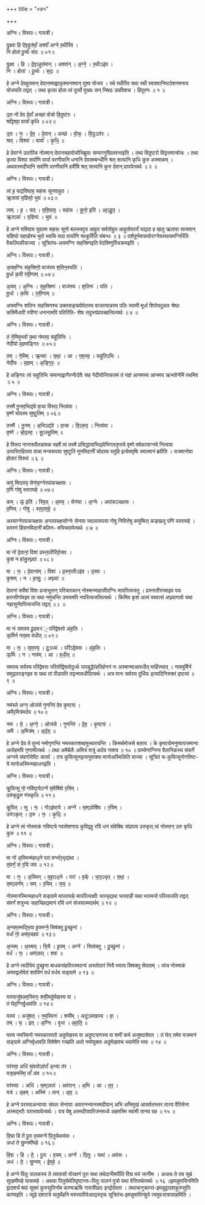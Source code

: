 +++
title = "०७५"

+++


अग्निः। विरूपः। गायत्री।

यु॒क्ष्वा हि दे॑व॒हूत॑माँ॒ अश्वाँ॑ अग्ने र॒थीरि॑व ।  
नि होता॑ पू॒र्व्यः स॑दः ॥ ०१॥

यु॒क्ष्व । हि । दे॒व॒ऽहूत॑मान् । अश्वा॑न् । अ॒ग्ने॒ । र॒थीःऽइ॑व ।  
नि । होता॑ । पू॒र्व्यः । स॒दः॒ ॥

हे अग्ने देवहूतमान् देवानामाह्वातृतमानश्वान् युश्व योजय । रथे रथीरिव यथा रथी स्वाश्वानिष्टदेशगमनाय योजयति तद्वत् । तथा कृत्वा होता त्वं पूर्व्यो मुख्यः सन् निषदः उपविशच । हिपूरणः ॥ १ ॥

अग्निः। विरूपः। गायत्री।

उ॒त नो॑ देव दे॒वाँ अच्छा॑ वोचो वि॒दुष्ट॑रः ।  
श्रद्विश्वा॒ वार्या॑ कृधि ॥ ०२॥

उ॒त । नः॒ । दे॒व॒ । दे॒वान् । अच्छ॑ । वो॒चः॒ । वि॒दुःऽत॑रः ।  
श्रत् । विश्वा॑ । वार्या॑ । कृ॒धि॒ ॥

हे देवाग्ने उतापिच नोस्मान् देवानच्छावोचोभिब्रूयाः सम्यगनुष्ठितवन्तइति । तथा विदुष्टरो विद्वत्तमान्वोचः । तथा कृत्वा विश्वा सर्वाणि वार्या वरणीयानि धनानि देवसम्बन्धीनि श्रत् सत्यानि कृधि कुरु अस्माकम् । अथवास्मदीयानि सर्वाणि वरणीयानि हवींषि श्रत् सत्यानि कुरु देवान् प्रापयेत्यर्थः ॥ २ ॥

अग्निः। विरूपः। गायत्री।

त्वं ह॒ यद्य॑विष्ठ्य॒ सह॑सः सूनवाहुत ।  
ऋ॒तावा॑ य॒ज्ञियो॒ भुवः॑ ॥ ०३॥

त्वम् । ह॒ । यत् । य॒वि॒ष्ठ्य॒ । सह॑सः । सू॒नो॒ इति॑ । आ॒ऽहु॒त॒ ।  
ऋ॒तऽवा॑ । य॒ज्ञियः॑ । भुवः॑ ॥

हे अग्ने यविष्ठ्य युवतम सहसः सूनो बलस्यपुत्र आहुत सर्वतोहुत आहुतोवात्वँ यद्यदा ह खलु ऋतावा सत्यवान् यज्ञियो यज्ञार्हश्च भुवो भवसि सदा वार्याणि श्रत्कुर्विति संबन्धः ॥ ३ ॥ दर्शपूर्णमासयोराग्नेयस्यायमग्निरिति वैकल्पिकीयाज्या । सूत्रितंच-अयमग्निः सहस्रिणइति वेदंविष्णुर्विचक्रमइति ।

अग्निः। विरूपः। गायत्री।

अ॒यम॒ग्निः स॑ह॒स्रिणो॒ वाज॑स्य श॒तिन॒स्पतिः॑ ।  
मू॒र्धा क॒वी र॑यी॒णाम् ॥ ०४॥

अ॒यम् । अ॒ग्निः । स॒ह॒स्रिणः॑ । वाज॑स्य । श॒तिनः॑ । पतिः॑ ।  
मू॒र्धा । क॒विः । र॒यी॒णाम् ॥

अयमग्निः शतिनः सहस्रिणश्च उक्तसङ्ख्योपेतस्य वाजस्यान्नस्य पतिः स्वामी मूर्धा शिरोवदुन्नतः श्रेष्ठः कविर्मेधावी रयीणां धनानामपि पतिरिति- शेषः तदुभयंप्रयच्छत्वित्यर्थः ॥ ४ ॥

अग्निः। विरूपः। गायत्री।

तं ने॒मिमृ॒भवो॑ य॒था न॑मस्व॒ सहू॑तिभिः ।  
नेदी॑यो य॒ज्ञम॑ङ्गिरः ॥ ०५॥

तम् । ने॒मिम् । ऋ॒भवः॑ । य॒था॒ । आ । न॒म॒स्व॒ । सहू॑तिऽभिः ।  
नेदी॑यः । य॒ज्ञम् । अ॒ङ्गि॒रः॒ ॥

हे अङ्गिरः त्वं सहूतिभिः समानाह्वानैरन्यैःदेवैः सह नेदीयोन्तिकतमं तं यज्ञं आनमस्व आनमय ऋभवोनेमिं रथमिव ॥ ५ ॥

अग्निः। विरूपः। गायत्री।

तस्मै॑ नू॒नम॒भिद्य॑वे वा॒चा वि॑रूप॒ नित्य॑या ।  
वृष्णे॑ चोदस्व सुष्टु॒तिम् ॥ ०६॥

तस्मै॑ । नू॒नम् । अ॒भिऽद्य॑वे । वा॒चा । वि॒ऽरू॒प॒ । नित्य॑या ।  
वृष्णे॑ । चो॒द॒स्व॒ । सु॒ऽस्तु॒तिम् ॥

हे विरूप नानारूपैतन्नामक महर्षे त्वं तस्मै प्रसिद्धायाभिद्यवेभिगततृप्तये वृष्णे वर्षकायाग्नये नित्यया उत्पत्तिरहितया वाचा मन्त्ररूपया सुष्टुतिं नूनमिदानीं चोदस्व स्तुहि इत्येवमृषिः स्वात्मानं ब्रवीति । यजमानोवा होतारं विरूपं ॥ ६ ॥

अग्निः। विरूपः। गायत्री।

कमु॑ ष्विदस्य॒ सेन॑या॒ग्नेरपा॑कचक्षसः ।  
प॒णिं गोषु॑ स्तरामहे ॥ ०७॥

कम् । ऊं॒ इति॑ । स्वि॒त् । अ॒स्य॒ । सेन॑या । अ॒ग्नेः । अपा॑कऽचक्षसः ।  
प॒णिम् । गोषु॑ । स्त॒रा॒म॒हे॒ ॥

अस्याग्नेरपाकचक्षसः अनल्पचक्षसोग्नेः सेनया ज्वालारूपया गोषु निवित्तेषु कमुष्वित् कङ्खलु पणिं स्तरामहे । स्तरणं हिंसनमिदानीं बलिन- मभिभवामेत्यर्थः ॥ ७ ॥

अग्निः। विरूपः। गायत्री।

मा नो॑ दे॒वानां॒ विशः॑ प्रस्ना॒तीरि॑वो॒स्राः ।  
कृ॒शं न हा॑सु॒रघ्न्याः॑ ॥ ०८॥

मा । नः॒ । दे॒वाना॑म् । विशः॑ । प्र॒स्ना॒तीःऽइ॑व । उ॒स्राः ।  
कृ॒शम् । न । हा॒सुः॒ । अघ्न्याः॑ ॥

देवानां सर्वेषां विशः प्रजाभूतान् परिचारकान् नोस्मान्माहासीदग्निः मापरित्यजतु । प्रस्नातीरुस्राइव पयः क्षरन्तीर्गावइव ता यथा नमुंचन्ति उभयमपि नपरित्यजत्वित्यर्थः । किमिव कृशं अल्पं स्ववत्सं अघ्न्यागावो यथा नहासुर्नपरित्यजन्ति तद्वत् ॥ ८ ॥

अग्निः। विरूपः। गायत्री।

मा नः॑ समस्य दू॒ढ्य१॑ः॒ परि॑द्वेषसो अंह॒तिः ।  
ऊ॒र्मिर्न नाव॒मा व॑धीत् ॥ ०९॥

मा । नः॒ । स॒म॒स्य॒ । दुः॒ऽध्यः॑ । परि॑ऽद्वेषसः । अं॒ह॒तिः ।  
ऊ॒र्मिः । न । नाव॑म् । आ । व॒धी॒त् ॥

समस्य सर्वस्य परिद्वेषसः परितोद्विषतोदुर्ध्यः पापबुद्धेरंहतिर्हननं नः अस्मान्माआवधीत् माहिंस्यात् । नावमूर्मिर्न समुद्रतरङ्गइव स यथा तां पीडयति तद्वन्मावधीदित्यर्थः । अत्र मानः सर्वस्य दुर्धियः इत्यादिनिरुक्तं द्रष्टव्यं ॥ ९ ॥

अग्निः। विरूपः। गायत्री।

नम॑स्ते अग्न॒ ओज॑से गृ॒णन्ति॑ देव कृ॒ष्टयः॑ ।  
अमै॑र॒मित्र॑मर्दय ॥ १०॥

नमः॑ । ते॒ । अ॒ग्ने॒ । ओज॑से । गृ॒णन्ति॑ । दे॒व॒ । कृ॒ष्टयः॑ ।  
अमैः॑ । अ॒मित्र॑म् । अ॒र्द॒य॒ ॥

हे अग्ने देव ते तुभ्यं नमोगृणन्ति नमस्कारशब्दमुच्चारयन्ति । किमर्थमोजसे बलाय । के कृष्टयोमनुष्यायजमानाः अतोहमपि गृणामीत्यर्थः । तथा अमैर्बलैः अमित्रं शत्रुं अर्दय नाशय ॥ १० ॥ ग्राम्येणाग्निना वैतानिकस्य संसर्गे अग्नये संवर्गायेष्टिः कार्या । तत्र कुवित्सुनइत्यनुवाक्या मानोअस्मिन्निति याज्या । सूत्रितं च-कुवित्सुनोगविष्ट- ये मानोअस्मिन्महाधनइति ।

अग्निः। विरूपः। गायत्री।

कु॒वित्सु नो॒ गवि॑ष्ट॒येऽग्ने॑ सं॒वेषि॑षो र॒यिम् ।  
उरु॑कृदु॒रु ण॑स्कृधि ॥ ११॥

कु॒वित् । सु । नः॒ । गोऽइ॑ष्टये । अग्ने॑ । स॒म्ऽवेषि॑षः । र॒यिम् ।  
उरु॑ऽकृत् । उ॒रु । नः॒ । कृ॒धि॒ ॥

हे अग्ने त्वं नोस्माकं गविष्टये गवामेशणाय कुविद्वहु रयिं धनं संवेषिषः संप्रापय उरुकृत् त्वं नोस्मान् उरु कृधि कुरु ॥ ११ ॥

अग्निः। विरूपः। गायत्री।

मा नो॑ अ॒स्मिन्म॑हाध॒ने परा॑ वर्ग्भार॒भृद्य॑था ।  
सं॒वर्गं॒ सं र॒यिं ज॑य ॥ १२॥

मा । नः॒ । अ॒स्मिन् । म॒हा॒ऽध॒ने । परा॑ । व॒र्क् । भा॒र॒ऽभृत् । य॒था॒ ।  
स॒म्ऽवर्ग॑म् । सम् । र॒यिम् । ज॒य॒ ॥

नोस्मानस्मिन्महाधने सङ्ग्रामे मापरावर्क् मापरित्याक्षीः भारभृद्यथा भारवाही यथा भारमन्ते परित्यजति तद्वत् संवर्गं शत्रुभ्यः सहाच्छिद्यमानं रयिं धनं संजयास्मदर्थम् ॥ १२ ॥

अग्निः। विरूपः। गायत्री।

अ॒न्यम॒स्मद्भि॒या इ॒यमग्ने॒ सिष॑क्तु दु॒च्छुना॑ ।  
वर्धा॑ नो॒ अम॑व॒च्छवः॑ ॥ १३॥

अ॒न्यम् । अ॒स्मत् । भि॒यै । इ॒यम् । अग्ने॑ । सिस॑क्तु । दु॒च्छुना॑ ।  
वर्ध॑ । नः॒ । अम॑ऽवत् । शवः॑ ॥

हे अग्ने त्वदीयेयं दुच्छुना बाधकसंहतिरस्मदन्यं अस्तोतारं भियै भयाय सिषक्तु सेवताम् । त्वंच नोस्माकं अमवद्वलोपेतं शवोवेगं वर्ध वर्धय सङ्ग्रामे ॥ १३ ॥

अग्निः। विरूपः। गायत्री।

यस्याजु॑षन्नम॒स्विनः॒ शमी॒मदु॑र्मखस्य वा ।  
तं घेद॒ग्निर्वृ॒धाव॑ति ॥ १४॥

यस्य॑ । अजु॑षत् । न॒म॒स्विनः॑ । शमी॑म् । अदुः॑ऽमखस्य । वा॒ ।  
तम् । घ॒ । इत् । अ॒ग्निः । वृ॒धा । अ॒व॒ति॒ ॥

यस्य नमस्विनो नमस्कारवतो अदुर्मखस्य वा अदुष्टयागस्य वा शमीं कर्म अजुषदसेवत । तं घेत् तमेव यजमानं सङ्ग्रामे अग्निर्वृधावति विशेषेण गच्छति अतो नमोयुक्ता अदुर्मखाश्च भवामेति भावः ॥ १४ ॥

अग्निः। विरूपः। गायत्री।

पर॑स्या॒ अधि॑ सं॒वतोऽव॑राँ अ॒भ्या त॑र ।  
यत्रा॒हमस्मि॒ ताँ अ॑व ॥ १५॥

पर॑स्याः । अधि॑ । स॒म्ऽवतः॑ । अव॑रान् । अ॒भि । आ । त॒र॒ ।  
यत्र॑ । अ॒हम् । अस्मि॑ । तान् । अ॒व॒ ॥

हे अग्ने परस्याअन्यायाः संवतः सेनायाः अवरानन्यानस्मदीयान् अभि अभिमुखं आसर्वतस्तर तारय वैरिसेना अस्मद्भटैः पराभावयेत्यर्थः । यत्र येषु अस्मदीयपरिजनमध्ये अहमस्मि स्वामी तानव रक्ष ॥ १५ ॥

अग्निः। विरूपः। गायत्री।

वि॒द्मा हि ते॑ पु॒रा व॒यमग्ने॑ पि॒तुर्यथाव॑सः ।  
अधा॑ ते सु॒म्नमी॑महे ॥ १६॥

वि॒द्म । हि । ते॒ । पु॒रा । व॒यम् । अग्ने॑ । पि॒तुः । यथा॑ । अव॑सः ।  
अध॑ । ते॒ । सु॒म्नम् । ई॒म॒हे॒ ॥

हे अग्ने पितुः पालकस्य ते तवावसो वोरक्षणं पुरा यथा तथेदानीमपीति विद्म वयं जानीमः । अधाथ ते तव सुम्रं सुखमीमहे याचामहे । अथवा पितुर्यथेतिदृष्टान्तः-पितुः पालनं पुत्रो यथा वेत्तितथेत्यर्थः ॥ १६ ॥इमन्नुमायिनमिति द्वादशर्चं षष्ठं सूक्तं कुरुसुतिर्नाम काण्वऋषिः गायत्रीछदः इन्द्रोदेवता । तथाचानुक्रान्तं-इमन्नुद्वादशकुरुसुतिः काण्वइति । व्यूढे दशरात्रे चतुर्थेहनि मरुत्वतीयेआद्यस्तृचः सूत्रितंच-इमन्नुमायिनंहुवे त्यमुवःसत्रासाहमिति ।